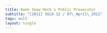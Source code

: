 ```yaml
---
title: Kwek Seow Hock v Public Prosecutor
subtitle: "[2011] SGCA 12 / 07\_April\_2011"
tags: null
layout: single
---
```


